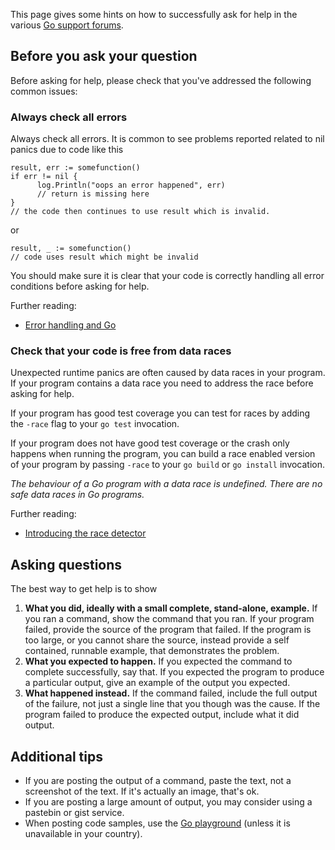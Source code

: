 This page gives some hints on how to successfully ask for help in the various [Go support forums][3].

## Before you ask your question

Before asking for help, please check that you've addressed the following common issues:

### Always check all errors

Always check all errors. It is common to see problems reported related to nil panics due to code like this
```
result, err := somefunction()
if err != nil {
      log.Println("oops an error happened", err)
      // return is missing here
}
// the code then continues to use result which is invalid.
```
or
```
result, _ := somefunction()
// code uses result which might be invalid
```
You should make sure it is clear that your code is correctly handling all error conditions before asking for help.

Further reading:
- [Error handling and Go][0] 

### Check that your code is free from data races

Unexpected runtime panics are often caused by data races in your program. If your program contains a data race you need to address the race before asking for help.

If your program has good test coverage you can test for races by adding the `-race` flag to your `go test` invocation.

If your program does not have good test coverage or the crash only happens when running the program, you can build a race enabled version of your program by passing `-race` to your `go build` or `go install` invocation.

_The behaviour of a Go program with a data race is undefined. There are no safe data races in Go programs._

Further reading:
- [Introducing the race detector][1]

## Asking questions

The best way to get help is to show 

1. **What you did, ideally with a small complete, stand-alone, example.** 
  If you ran a command, show the command that you ran. If your program failed, provide the source of the program that failed. If the program is too large, or you cannot share the source, instead provide a self contained, runnable example, that demonstrates the problem.
2. **What you expected to happen.** If you expected the command to complete successfully, say that. If you expected the program to produce a particular output, give an example of the output you expected.
3. **What happened instead.**
  If the command failed, include the full output of the failure, not just a single line that you though was the cause. If the program failed to produce the expected output, include what it did output.

## Additional tips

- If you are posting the output of a command, paste the text, not a screenshot of the text. If it's actually an image, that's ok.
- If you are posting a large amount of output, you may consider using a pastebin or gist service.
- When posting code samples, use the [Go playground][2] (unless it is unavailable in your country).

[0]: https://blog.golang.org/error-handling-and-go
[1]: https://blog.golang.org/race-detector
[2]: https://play.golang.org
[3]: https://github.com/golang/go/wiki/questions